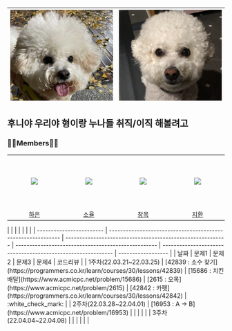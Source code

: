 

| ![KakaoTalk_20220127_181441966](README.assets/KakaoTalk_20220127_181441966.jpg) | ![후니](README.assets/후니.png) |
| ------------------------------------------------------------ | ------------------------------- |



## 후니야 우리야 형이랑 누나들 취직/이직 해볼려고



### 👨‍💻Members👩‍💻

<table>
  <tr height="125px">
    <td align="center" width="210px">
      <a href="https://github.com/pear96/"><img src="https://avatars.githubusercontent.com/u/80267948?v=4"/></a>
    </td>
    <td align="center" width="210px">
      <a href="https://github.com/zoyul/"><img src="https://avatars.githubusercontent.com/u/87061977?v=4"/></a>
    </td>
    <td align="center" width="210px">
      <a href="https://github.com/all-eviate/"><img src="https://avatars.githubusercontent.com/u/48756618?v=4"/></a>
    </td>
    <td align="center" width="210px">
      <a href="https://github.com/joojeehwan/"><img src="https://avatars.githubusercontent.com/u/62932147?v=4"/></a>
    </td>
  </tr>
  <tr height="">
    <td align="center" width="210px">
      <a href="https://github.com/pear96/">하은</a>
    </td>
    <td align="center" width="210px">
      <a href="https://github.com/zoyul/">소율</a>
    </td>
    <td align="center" width="210px">
      <a href="https://github.com/all-eviate/">창목</a>
    </td>
    <td align="center" width="210px">
      <a href="https://github.com/joojeehwan">지환</a>
    </td>
  </tr>
</table>
|                          |                                                              |                                                            |                                                     |                                                              |                    |
| ------------------------ | ------------------------------------------------------------ | ---------------------------------------------------------- | --------------------------------------------------- | ------------------------------------------------------------ | ------------------ |
| 날짜                     | 문제1                                                        | 문제2                                                      | 문제3                                               | 문제4                                                        | 코드리뷰           |
| 1주차(22.03.21~22.03.25) | [42839 : 소수 찾기](https://programmers.co.kr/learn/courses/30/lessons/42839) | [15686 : 치킨 배달](https://www.acmicpc.net/problem/15686) | [2615 : 오목](https://www.acmicpc.net/problem/2615) | [42842 : 카펫](https://programmers.co.kr/learn/courses/30/lessons/42842) | :white_check_mark: |
| 2주차(22.03.28~22.04.01) | [16953 : A → B](https://www.acmicpc.net/problem/16953)       |                                                            |                                                     |                                                              |                    |
| 3주차(22.04.04~22.04.08) |                                                              |                                                            |                                                     |                                                              |                    |
